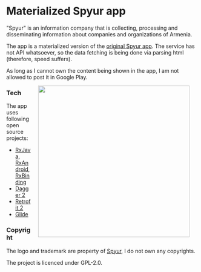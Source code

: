 # Materialized Spyur app

"Spyur" is an information company that is collecting, processing and disseminating information about companies and organizations of Armenia.

The app is a materialized version of the [original Spyur app]. The service has not API whatsoever, so the data fetching is being done via parsing html (therefore, speed suffers).

As long as I cannot own the content being shown in the app, I am not allowed to post it in Google Play.

<img src="artwork/demo.gif" width="400" align="right" hspace="20">

### Tech

The app uses following open source projects:

* [RxJava], [RxAndroid], [RxBinding]
* [Dagger 2]
* [Retrofit 2]
* [Glide]

### Copyright

The logo and trademark are property of [Spyur], I do not own any copyrights.

The project is licenced under GPL-2.0.

   [RxJava]: <https://github.com/ReactiveX/RxJava>
   [RxAndroid]: <https://github.com/ReactiveX/RxAndroid>
   [RxBinding]: <https://github.com/JakeWharton/RxBinding>
   [Retrofit 2]: <https://github.com/square/retrofit>
   [Glide]: <https://github.com/bumptech/glide>
   [Dagger 2]: <http://google.github.io/dagger>
   [Spyur]: <http://spyur.am/>
   [original Spyur app]: <https://play.google.com/store/apps/details?id=com.vavianlabs.spyur>
   
   
   
   